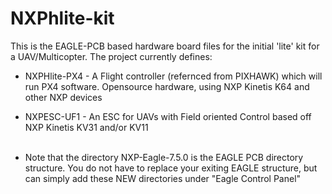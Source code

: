# NXPhlite-kit
This is the EAGLE-PCB based hardware board files for the initial 'lite' kit for a UAV/Multicopter.
The project currently defines:
* NXPHlite-PX4 - A Flight controller (refernced from PIXHAWK) which will run PX4 software. Opensource hardware, using NXP Kinetis K64 and other NXP devices 
* NXPESC-UF1 - An ESC for UAVs with Field oriented Control based off NXP Kinetis KV31 and/or KV11
<br><br>

* Note that the directory <bold>NXP-Eagle-7.5.0</bold> is the EAGLE PCB directory structure. You do not have to replace your exiting EAGLE structure, but can simply add these NEW directories under "Eagle Control Panel" <options><directories>

